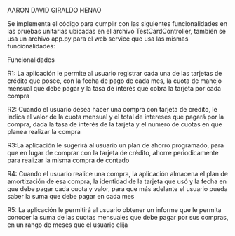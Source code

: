 AARON DAVID GIRALDO HENAO

Se implementa el código para cumplir con las siguientes funcionalidades en las pruebas unitarias ubicadas en el archivo TestCardController, también se usa un archivo app.py para el web service que usa las mismas funcionalidades:

Funcionalidades

R1: La aplicación le permite al usuario registrar cada una de las tarjetas de crédito que posee, con la fecha de pago de cada mes, la cuota de manejo mensual que debe pagar y la tasa de interés que cobra la tarjeta por cada compra

R2: Cuando el usuario desea hacer una compra con tarjeta de crédito, le indica el valor de la cuota mensual y el total de intereses que pagará por la compra, dada la tasa de interés de la tarjeta y el numero de cuotas en que planea realizar la compra

R3:La aplicación le sugerirá al usuario un plan de ahorro programado, para que en lugar de comprar con la tarjeta de crédito, ahorre periodicamente para realizar la misma compra de contado

R4: Cuando el usuario realice una compra, la aplicación almacena el plan de amortización de esa compra, la identidad de la tarjeta que usó y la fecha en que debe pagar cada cuota y valor, para que más adelante el usuario pueda saber la suma que debe pagar en cada mes

R5: La aplicación le permitirá al usuario obtener un informe que le permita conocer la suma de las cuotas mensuales que debe pagar por sus compras, en un rango de meses que el usuario elija

